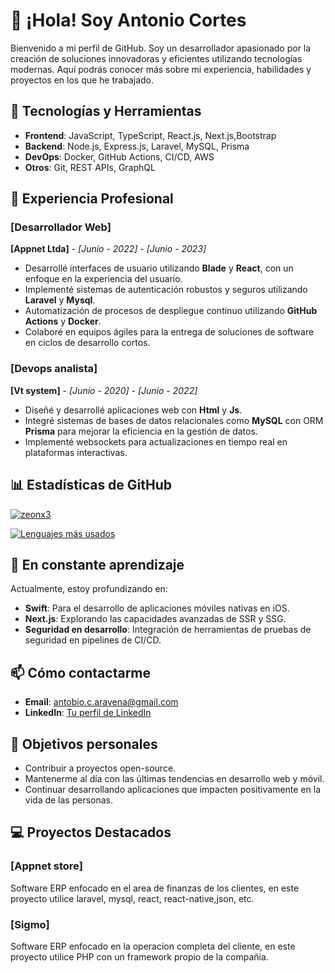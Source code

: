 # 👋 ¡Hola! Soy Antonio Cortes

Bienvenido a mi perfil de GitHub. Soy un desarrollador apasionado por la creación de soluciones innovadoras y eficientes utilizando tecnologías modernas. Aquí podrás conocer más sobre mi experiencia, habilidades y proyectos en los que he trabajado.

## 🚀 Tecnologías y Herramientas

- **Frontend**: JavaScript, TypeScript, React.js, Next.js,Bootstrap
- **Backend**: Node.js, Express.js, Laravel, MySQL, Prisma
- **DevOps**: Docker, GitHub Actions, CI/CD, AWS
- **Otros**: Git, REST APIs, GraphQL

## 💼 Experiencia Profesional

### [Desarrollador Web]
**[Appnet Ltda]** - *[Junio - 2022] - [Junio - 2023]*

- Desarrollé interfaces de usuario utilizando **Blade** y **React**, con un enfoque en la experiencia del usuario.
- Implementé sistemas de autenticación robustos y seguros utilizando **Laravel** y **Mysql**.
- Automatización de procesos de despliegue continuo utilizando **GitHub Actions** y **Docker**.
- Colaboré en equipos ágiles para la entrega de soluciones de software en ciclos de desarrollo cortos.

### [Devops analista]
**[Vt system]** - *[Junio - 2020] - [Junio - 2022]*

- Diseñé y desarrollé aplicaciones web con **Html** y **Js**.
- Integré sistemas de bases de datos relacionales como **MySQL** con ORM **Prisma** para mejorar la eficiencia en la gestión de datos.
- Implementé websockets para actualizaciones en tiempo real en plataformas interactivas.

## 📊 Estadísticas de GitHub

[![zeonx3](https://github-readme-stats.vercel.app/api?username=zeonx3&show_icons=true&theme=dark)](https://github.com/zeonx3)

[![Lenguajes más usados](https://github-readme-stats.vercel.app/api/top-langs/?username=zeonx3&layout=compact&theme=dark)](https://github.com/zeonx3)

## 🌱 En constante aprendizaje

Actualmente, estoy profundizando en:

- **Swift**: Para el desarrollo de aplicaciones móviles nativas en iOS.
- **Next.js**: Explorando las capacidades avanzadas de SSR y SSG.
- **Seguridad en desarrollo**: Integración de herramientas de pruebas de seguridad en pipelines de CI/CD.

## 📫 Cómo contactarme

- **Email**: antobio.c.aravena@gmail.com
- **LinkedIn**: [Tu perfil de LinkedIn](https://www.linkedin.com/in/antonio-cortes-aravena-b2647b51/)

## 🎯 Objetivos personales

- Contribuir a proyectos open-source.
- Mantenerme al día con las últimas tendencias en desarrollo web y móvil.
- Continuar desarrollando aplicaciones que impacten positivamente en la vida de las personas.

## 💻 Proyectos Destacados

### [Appnet store]
Software ERP enfocado en el area de finanzas de los clientes, en este proyecto utilice laravel, mysql, react, react-native,json, etc.

### [Sigmo]
Software ERP enfocado en la operacion completa del cliente, en este proyecto utilice PHP con un framework propio de la compañia.


